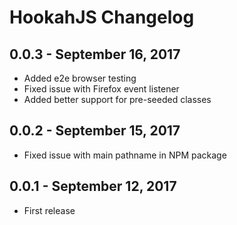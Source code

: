 # HookahJS Changelog

## 0.0.3 - September 16, 2017

* Added e2e browser testing
* Fixed issue with Firefox event listener
* Added better support for pre-seeded classes

## 0.0.2 - September 15, 2017

* Fixed issue with main pathname in NPM package

## 0.0.1 - September 12, 2017

* First release

